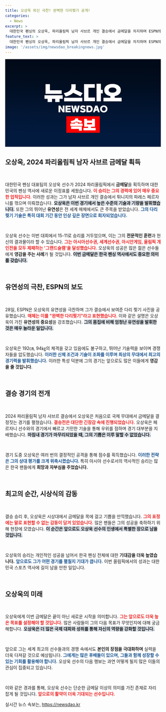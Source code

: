 ```yaml
---
title: 오상욱 외신 극찬! 완벽한 다리찢기 공개!
categories:
  - News
excerpt: >
  대한민국 펜싱의 오상욱, 파리올림픽 남자 사브르 개인 결승에서 금메달을 차지하며 ESPN의 극찬을 받았다. 180도 다리찢기로 유연성을 드러낸 그는 그랜드슬램 달성의 영광을 안았다.
feature_text: >
  대한민국 펜싱의 오상욱, 파리올림픽 남자 사브르 개인 결승에서 금메달을 차지하며 ESPN의 극찬을 받았다. 180도 다리찢기로 유연성을 드러낸 그는 그랜드슬램 달성의 영광을 안았다.
image: '/assets/img/newsdao_breakingnews.jpg'
---
```


<p><img src="/assets/img/newsdao_breakingnews.jpg" alt="ranknews 속보" /></p>

<h2 data-ke-size="size26">오상욱, 2024 파리올림픽 남자 사브르 금메달 획득</h2>

<p data-ke-size="size16">&nbsp;</p>

<p>대한민국 펜싱 대표팀의 오상욱 선수가 2024 파리올림픽에서 <strong>금메달</strong>을 획득하며 대한민국의 펜싱 역사에 새로운 이정표를 세웠습니다. <b><span style="color: #ee2323;">이 승리는 그의 경력에 있어 매우 중요한 업적입니다.</span></b> 이러한 성과는 그가 남자 사브르 개인 결승에서 튀니지의 파레스 페르자니를 꺾으며 이뤄졌습니다. <b><span style="background-color: #21538527;">오상욱은 이번 경기에서 높은 수준의 기술과 기량을 발휘했습니다.</span></b> 또한 그의 뛰어난 <strong>유연성</strong>은 전 세계 매체에서도 큰 주목을 받았습니다. <b><span style="color: #1a5490;">그의 다리 찢기 기술은 특히 대회 기간 동안 인상 깊은 장면으로 회자되었습니다.</span></b> </p>

<p data-ke-size="size16">&nbsp;</p>

<p>오상욱 선수는 이번 대회에서 15-11로 승리를 거두었으며, 이는 그의 <strong>전문적인 훈련</strong>과 헌신의 결과물이라 할 수 있습니다. <b><span style="color: #ee2323;">그는 아시아선수권, 세계선수권, 아시안게임, 올림픽 개인전을 모두 제패하는 '그랜드슬램'을 달성했습니다.</span></b> 오상욱의 성공은 많은 젊은 선수들에게 <strong>영감을 주는 사례</strong>가 될 것입니다. <b><span style="background-color: #21538527;">이번 금메달은 한국 펜싱 역사에서도 중요한 의미를 갖습니다.</span></b></p>

<p data-ke-size="size16">&nbsp;</p>

<h2 data-ke-size="size26">유연성의 극찬, ESPN의 보도</h2>

<p data-ke-size="size16">&nbsp;</p>

<p>28일, ESPN은 오상욱의 유연성을 극찬하며 그가 결승에서 보여준 다리 찢기 사진을 공유했습니다. <b><span style="color: #ee2323;">매체는 이를 "완벽한 다리찢기"라고 표현했습니다.</span></b> 이와 같은 설명은 오상욱이 가진 <strong>유연성의 중요성</strong>을 강조했습니다. <b><span style="background-color: #21538527;">그의 몸집에 비해 엄청난 유연성을 발휘한 것은 매우 놀라운 일입니다.</span></b> </p>

<p data-ke-size="size16">&nbsp;</p>

<p>오상욱은 192㎝, 94㎏의 체격을 갖고 있음에도 불구하고, 뛰어난 기술력을 보이며 경쟁자들을 압도했습니다. <b><span style="color: #1a5490;">이러한 신체 조건과 기술이 조화를 이루며 최상의 무대에서 최고의 경기력을 발휘했습니다.</span></b> 이러한 특성 덕분에 그의 경기는 앞으로도 많은 이들에게 <strong>영감을 줄 것입니다</strong>.</p>

<p data-ke-size="size16">&nbsp;</p>

<h2 data-ke-size="size26">결승 경기의 전개</h2>

<p data-ke-size="size16">&nbsp;</p>

<p>2024 파리올림픽 남자 사브르 결승에서 오상욱은 처음으로 국제 무대에서 금메달을 결정짓는 경기를 펼쳤습니다. <b><span style="color: #ee2323;">결승전은 대단한 긴장감 속에 진행되었습니다.</span></b> 오상욱은 페르자니 선수와의 경기에서 빠르고 기민한 기술을 통해 우위를 점하며 경기 대부분을 지배했습니다. <b><span style="background-color: #21538527;">마침내 경기가 마무리되었을 때, 그의 기쁨은 이루 말할 수 없었습니다.</span></b></p>

<p data-ke-size="size16">&nbsp;</p>

<p>경기 도중 오상욱은 여러 번의 결정적인 공격을 통해 점수를 획득했습니다. <b><span style="color: #1a5490;">이러한 전략은 그의 <strong>상대 평가</strong>를 크게 위축시켰습니다. </span></b> 특히 아시아 선수로서의 역사적인 승리는 많은 한국 팬들에게 <strong>희망과 자부심을 주었습니다.</strong> </p>

<p data-ke-size="size16">&nbsp;</p>

<h2 data-ke-size="size26">최고의 순간, 시상식의 감동</h2>

<p data-ke-size="size16">&nbsp;</p>

<p>결승 승리 후, 오상욱은 시상대에서 금메달을 목에 걸고 기쁨을 만끽했습니다. <b><span style="color: #ee2323;">그의 표정에는 말로 표현할 수 없는 감동이 담겨 있었습니다.</span></b> 많은 팬들은 그의 성공을 축하하기 위해 현장에 모였습니다. <b><span style="background-color: #21538527;">이 순간은 앞으로도 오상욱 선수의 인생에서 특별한 장으로 남을 것입니다.</span></b></p>

<p data-ke-size="size16">&nbsp;</p>

<p>오상욱의 승리는 개인적인 성공을 넘어서 한국 펜싱 전체에 대한 <strong>기대감을 더욱 높였습니다.</strong> <b><span style="color: #1a5490;">앞으로도 그가 어떤 경기를 펼칠지 기대가 큽니다.</span></b> 이번 올림픽에서의 성과는 대한민국 스포츠 역사에 길이 남을 만한 일입니다. </p>

<p data-ke-size="size16">&nbsp;</p>

<h2 data-ke-size="size26">오상욱의 미래</h2>

<p data-ke-size="size16">&nbsp;</p>

<p>오상욱에게 이번 금메달은 끝이 아닌 새로운 시작을 의미합니다. <b><span style="color: #ee2323;">그는 앞으로도 더욱 높은 목표를 설정해야 할 것입니다.</span></b> 많은 사람들이 그의 다음 목표가 무엇인지에 대해 궁금해합니다. <b><span style="background-color: #21538527;">오상욱은 더 많은 국제 대회와 성취를 통해 자신의 역량을 강화할 것입니다.</span></b></p>

<p data-ke-size="size16">&nbsp;</p>

<p>앞으로 그는 세계 최고의 선수들과의 경쟁 속에서도 <strong>본인의 장점을 극대화하며</strong> 실력을 더욱 다져갈 것으로 예상됩니다. <b><span style="color: #1a5490;">그에게는 많은 후배들이 있으며, 그들과 함께 성장할 수 있는 기회를 활용해야 합니다.</span></b> 오상욱 선수의 다음 행보는 과연 어떻게 될지 많은 이들의 관심이 집중되고 있습니다. </p>

<p data-ke-size="size16">&nbsp;</p>

<p>이와 같은 경과를 통해, 오상욱 선수는 단순한 금메달 이상의 의미를 가진 존재로 자리 잡게 될 것입니다. <b><span style="color: #ee2323;">앞으로의 활약이 더욱 기대되는 선수입니다.</span></b></p>
실시간 뉴스 속보는, <a href="https://newsdao.kr" rel="dofollow">https://newsdao.kr</a>


